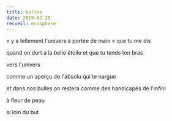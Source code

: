 ```yaml
---
title: bulles
date: 2019-02-10
recueil: erosphere
---
```


« y a tellement l'univers à portée de main »
que tu me dis

quand on dort à la belle étoile
et que tu tends ton bras

vers l'univers

comme un aperçu de l'absolu
qui te nargue

et dans nos bulles on restera
comme des handicapés de l'infini

à fleur de peau

si loin du but
